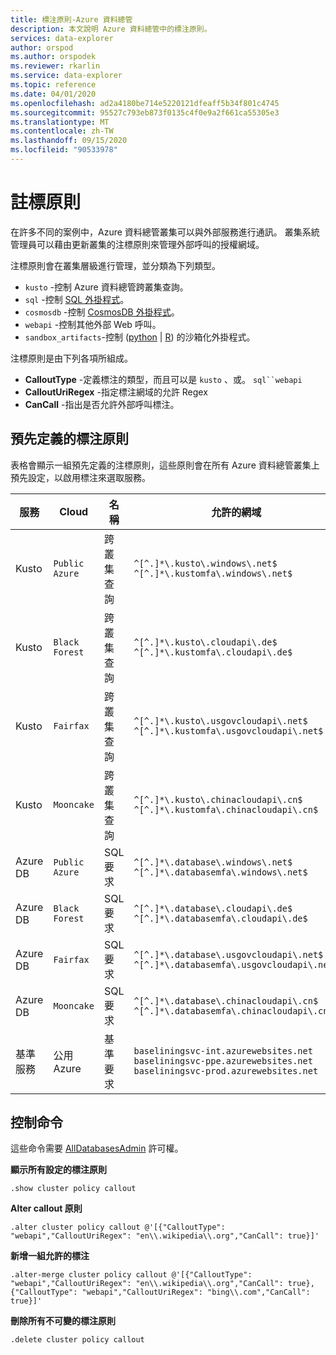 ```yaml
---
title: 標注原則-Azure 資料總管
description: 本文說明 Azure 資料總管中的標注原則。
services: data-explorer
author: orspod
ms.author: orspodek
ms.reviewer: rkarlin
ms.service: data-explorer
ms.topic: reference
ms.date: 04/01/2020
ms.openlocfilehash: ad2a4180be714e5220121dfeaff5b34f801c4745
ms.sourcegitcommit: 95527c793eb873f0135c4f0e9a2f661ca55305e3
ms.translationtype: MT
ms.contentlocale: zh-TW
ms.lasthandoff: 09/15/2020
ms.locfileid: "90533978"
---
```

# <a name="callout-policy"></a>註標原則

在許多不同的案例中，Azure 資料總管叢集可以與外部服務進行通訊。
叢集系統管理員可以藉由更新叢集的注標原則來管理外部呼叫的授權網域。

注標原則會在叢集層級進行管理，並分類為下列類型。
* `kusto` -控制 Azure 資料總管跨叢集查詢。
* `sql` -控制 [SQL 外掛程式](../query/sqlrequestplugin.md)。
* `cosmosdb` -控制 [CosmosDB 外掛程式](../query/cosmosdb-plugin.md)。
* `webapi` -控制其他外部 Web 呼叫。
* `sandbox_artifacts`-控制 ([python](../query/pythonplugin.md)  |  [R](../query/rplugin.md)) 的沙箱化外掛程式。

注標原則是由下列各項所組成。

* **CalloutType** -定義標注的類型，而且可以是 `kusto` 、或。 `sql``webapi`
* **CalloutUriRegex** -指定標注網域的允許 Regex
* **CanCall** -指出是否允許外部呼叫標注。

## <a name="predefined-callout-policies"></a>預先定義的標注原則

表格會顯示一組預先定義的注標原則，這些原則會在所有 Azure 資料總管叢集上預先設定，以啟用標注來選取服務。

|服務      |Cloud        |名稱  |允許的網域 |
|-------------|-------------|-------------|-------------|
|Kusto |`Public Azure` |跨叢集查詢 |`^[^.]*\.kusto\.windows\.net$` <br> `^[^.]*\.kustomfa\.windows\.net$` |
|Kusto |`Black Forest` |跨叢集查詢 |`^[^.]*\.kusto\.cloudapi\.de$` <br> `^[^.]*\.kustomfa\.cloudapi\.de$` |
|Kusto |`Fairfax` |跨叢集查詢 |`^[^.]*\.kusto\.usgovcloudapi\.net$` <br> `^[^.]*\.kustomfa\.usgovcloudapi\.net$` |
|Kusto |`Mooncake` |跨叢集查詢 |`^[^.]*\.kusto\.chinacloudapi\.cn$` <br> `^[^.]*\.kustomfa\.chinacloudapi\.cn$` |
|Azure DB |`Public Azure` |SQL 要求 |`^[^.]*\.database\.windows\.net$` <br> `^[^.]*\.databasemfa\.windows\.net$` |
|Azure DB |`Black Forest` |SQL 要求 |`^[^.]*\.database\.cloudapi\.de$` <br> `^[^.]*\.databasemfa\.cloudapi\.de$` |
|Azure DB |`Fairfax` |SQL 要求 |`^[^.]*\.database\.usgovcloudapi\.net$` <br> `^[^.]*\.databasemfa\.usgovcloudapi\.net$` |
|Azure DB |`Mooncake` |SQL 要求 |`^[^.]*\.database\.chinacloudapi\.cn$` <br> `^[^.]*\.databasemfa\.chinacloudapi\.cn$` |
|基準服務 |公用 Azure |基準要求 |`baseliningsvc-int.azurewebsites.net` <br> `baseliningsvc-ppe.azurewebsites.net` <br> `baseliningsvc-prod.azurewebsites.net` |

## <a name="control-commands"></a>控制命令

這些命令需要 [AllDatabasesAdmin](access-control/role-based-authorization.md) 許可權。

**顯示所有設定的標注原則**

```kusto
.show cluster policy callout
```

**Alter callout 原則**

```kusto
.alter cluster policy callout @'[{"CalloutType": "webapi","CalloutUriRegex": "en\\.wikipedia\\.org","CanCall": true}]'
```

**新增一組允許的標注**

```kusto
.alter-merge cluster policy callout @'[{"CalloutType": "webapi","CalloutUriRegex": "en\\.wikipedia\\.org","CanCall": true}, {"CalloutType": "webapi","CalloutUriRegex": "bing\\.com","CanCall": true}]'
```

**刪除所有不可變的標注原則**

```kusto
.delete cluster policy callout
```
